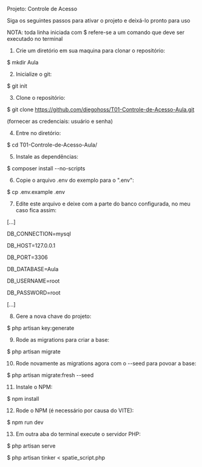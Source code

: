 Projeto: Controle de Acesso

Siga os seguintes passos para ativar o projeto e deixá-lo pronto para uso

NOTA: toda linha iniciada com $ refere-se a um comando que deve ser executado no terminal

1) Crie um diretório em sua maquina para clonar o repositório:

$ mkdir Aula


2) Inicialize o git:

$ git init


3) Clone o repositório:

$ git clone https://github.com/diegohoss/T01-Controle-de-Acesso-Aula.git

(fornecer as credenciais: usuário e senha)


4) Entre no diretório:

$ cd T01-Controle-de-Acesso-Aula/


5) Instale as dependências:

$ composer install --no-scripts


6) Copie o arquivo .env do exemplo para o ".env":

$ cp .env.example .env


7) Edite este arquivo e deixe com a parte do banco configurada, no meu caso fica assim:

[...]

DB_CONNECTION=mysql

DB_HOST=127.0.0.1

DB_PORT=3306

DB_DATABASE=Aula

DB_USERNAME=root

DB_PASSWORD=root

[...]


8) Gere a nova chave do projeto:

$ php artisan key:generate


9) Rode as migrations para criar a base:

$ php artisan migrate


10) Rode novamente as migrations agora com o --seed para povoar a base:

$ php artisan migrate:fresh --seed


11) Instale o NPM:

$ npm install


12) Rode o NPM (é necessário por causa do VITE):

$ npm run dev


13) Em outra aba do terminal execute o servidor PHP:

$ php artisan serve

$ php artisan tinker < spatie_script.php
